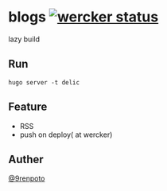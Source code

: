 # blogs [![wercker status](https://app.wercker.com/status/5bdbbd0c6f345f4ee881f49fe619e1e3/s/master "wercker status")](https://app.wercker.com/project/bykey/5bdbbd0c6f345f4ee881f49fe619e1e3)

lazy build

## Run

```
hugo server -t delic
```

## Feature

- RSS
- push on deploy( at wercker)

## Auther

[@9renpoto](https://twitter.com/9renpoto)
